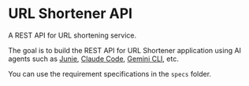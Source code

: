 # URL Shortener API

A REST API for URL shortening service.

The goal is to build the REST API for URL Shortener application using AI agents such as [Junie](https://www.jetbrains.com/junie/), [Claude Code](https://docs.anthropic.com/s/claude-code), [Gemini CLI](https://github.com/google-gemini/gemini-cli), etc.

You can use the requirement specifications in the `specs` folder.

